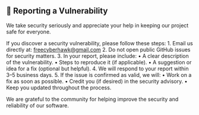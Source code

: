 ## 📢 Reporting a Vulnerability

We take security seriously and appreciate your help in keeping our project safe for everyone.

If you discover a security vulnerability, please follow these steps:
	1.	Email us directly at: freecyberhawk@gmail.com
	2.	Do not open public GitHub issues for security matters.
	3.	In your report, please include:
	•	A clear description of the vulnerability.
	•	Steps to reproduce it (if applicable).
	•	A suggestion or idea for a fix (optional but helpful).
	4.	We will respond to your report within 3–5 business days.
	5.	If the issue is confirmed as valid, we will:
	•	Work on a fix as soon as possible.
	•	Credit you (if desired) in the security advisory.
	•	Keep you updated throughout the process.

We are grateful to the community for helping improve the security and reliability of our software.
